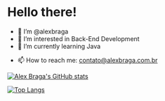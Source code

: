 # Hello there!

- 👋 I’m @alexbraga
- 👀 I’m interested in Back-End Development
- 🌱 I’m currently learning Java
<!-- - 💞️ I’m looking to collaborate on ... -->
- 📫 How to reach me: contato@alexbraga.com.br

<!---
alexbraga/alexbraga is a ✨ special ✨ repository because its `README.md` (this file) appears on your GitHub profile.
You can click the Preview link to take a look at your changes.
--->

 [![Alex Braga's GitHub stats](https://github-readme-stats.vercel.app/api?username=alexbraga&show_icons=true&theme=material-palenight&include_all_commits=true&hide_border=true)](https://github.com/anuraghazra/github-readme-stats)

 [![Top Langs](https://github-readme-stats.vercel.app/api/top-langs/?username=alexbraga&theme=material-palenight&layout=compact&hide_border=true)](https://github.com/anuraghazra/github-readme-stats)
